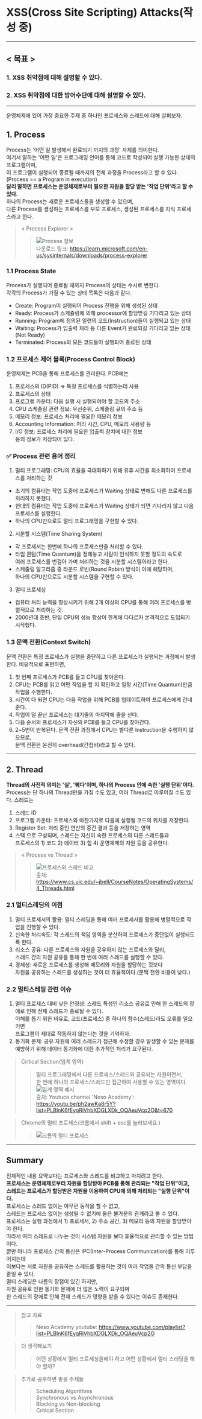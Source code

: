 # XSS(Cross Site Scripting) Attacks(작성 중)

---
## < 목표 >
### 1. XSS 취약점에 대해 설명할 수 있다.
### 2. XSS 취약점에 대한 방어수단에 대해 설명할 수 있다.   
---
운영체제에 있어 가장 중요한 주제 중 하나인 프로세스와 스레드에 대해 살펴보자.   

## 1. Process
Process는 '어떤 일 발생해서 완료되기 까지의 과정' 자체를 의미한다.   
여기서 말하는 '어떤 일'은 프로그래밍 언어를 통해 코드로 작성되어 실행 가능한 상태의 프로그램이며,   
이 프로그램이 실행되어 종료될 때까지의 전체 과정을 Process라고 할 수 있다.(Process == a Program in execution)   
**달리 말하면 프로세스는 운영체제로부터 필요한 자원을 할당 받는 '작업 단위'라고 할 수 있다.**   
하나의 Process는 새로운 프로세스들을 생성할 수 있으며,   
다른 Process를 생성하는 프로세스를 부모 프로세스, 생성된 프로세스를 자식 프로세스라고 한다.
> < Process Explorer >
>>![Process 정보](/assets/process-and-thread/1.1-process.png)   
>> 다운로드 링크: https://learn.microsoft.com/en-us/sysinternals/downloads/process-explorer

### 1.1 Process State
Process가 실행되어 종료될 때까지 Process의 상태는 수시로 변한다.   
각각의 Process가 가질 수 있는 상태 목록은 다음과 같다.
- Create: Program이 실행되어 Process 진행을 위해 생성된 상태
- Ready: Process가 스케쥴링에 의해 processor에 할당받길 기다리고 있는 상태
- Running: Program에 정의된 일련의 코드(Instruction)들이 실행되고 있는 상태
- Waiting: Process가 입출력 처리 등 다른 Event가 완료되길 기다리고 있는 상태(Not Ready)
- Terminated: Process의 모든 코드들이 실행되어 종료된 상태

### 1.2 프로세스 제어 블록(Process Control Block)
운영체제는 PCB을 통해 프로세스를 관리한다.
PCB에는
1. 프로세스의 ID(PID) => 특정 프로세스를 식별하는데 사용
2. 프로세스의 상태
3. 프로그램 카운터: 다음 실행 시 실행되어야 할 코드의 주소
4. CPU 스케줄링 관련 정보: 우선순위, 스케줄링 큐의 주소 등
5. 메모리 정보: 프로세스 처리에 필요한 메모리 정보   
6. Accounting Information: 처리 시간, CPU, 메모리 사용량 등
7. I/O 정보: 프로세스 처리에 필요한 입출력 장치에 대한 정보   
등의 정보가 저장되어 있다.

### ✅ Process 관련 용어 정리
1. 멀티 프로그래밍: CPU의 효율을 극대화하기 위해 유휴 시간을 최소화하여 프로세스를 처리하는 것
- 초기의 컴퓨터는 작업 도중에 프로세스가 Waiting 상태로 변해도 다른 프로세스를 처리하지 못했다.
- 현대의 컴퓨터는 작업 도중에 프로세스가 Waiting 상태가 되면 기다리지 않고 다음 프로세스를 실행한다.
- 하나의 CPU만으로도 멀티 프로그래밍을 구현할 수 있다.   

2. 시분할 시스템(Time Sharing System)
- 각 프로세서는 한번에 하나의 프로세스만을 처리할 수 있다.
- 타임 퀀텀(Time Quantum)을 정해놓고 사람이 인식하지 못할 정도의 속도로   
여러 프로세스를 번걸아 가며 처리하는 것을 시분할 시스템이라고 한다.
- 스케줄링 알고리즘 중 라운드 로빈(Round Robin) 방식이 이에 해당하며,   
하나의 CPU만으로도 시분할 시스템을 구현할 수 있다.

3. 멀티 프로세싱
- 컴퓨터 처리 능력을 향상시키기 위해 2개 이상의 CPU를 통해 여러 프로세스를 병렬적으로 처리하는 것.
- 2000년대 초반, 단일 CPU의 성능 향상이 한계에 다다르자 본격적으로 도입되기 시작했다.

### 1.3 문맥 전환(Context Switch)
문맥 전환은 특정 프로세스가 실행을 중단하고 다른 프로세스가 실행되는 과정에서 발생한다.
비유적으로 표현하면,
1. 첫 번째 프로세스가 PCB를 들고 CPU를 찾아온다.
2. CPU는 PCB를 읽고 어떤 작업을 할 지 확인하고 일정 시간(Time Quantum)만큼 작업을 수행한다.
3. 시간이 다 되면 CPU는 다음 작업을 위해 PCB를 업데이트하여 프로세스에게 건네준다.
4. 작업이 덜 끝난 프로세스는 대기줄의 마지막에 줄을 선다.
5. 다음 순서의 프로세스가 자신의 PCB를 들고 CPU를 찾아간다.
6. 2~5번이 반복된다.
문맥 전환 과정에서 CPU는 별다른 Instruction을 수행하지 않으므로,   
문맥 전환은 온전히 overhead(간접비)라고 할 수 있다.

---

## 2. Thread
**Thread의 사전적 의미는 '실', '꿰다'이며, 하나의 Process 안에 속한 '실행 단위'이다.**   
Process는 단 하나의 Thread만을 가질 수도 있고, 여러 Thread로 이루어질 수도 있다.
스레드는 
1. 스레드 ID
2. 프로그램 카운터: 프로세스와 마찬가지로 다음에 실행될 코드의 위치를 저장한다.
3. Register Set: 처리 중인 연산의 중간 결과 등을 저장하는 영역
4. 스택
으로 구성되며, 스레드는 자신이 속한 프로세스의 다른 스레드들과   
프로세스의 1) 코드 2) 데이터 3) 힙 4) 운영체제의 자원 등을 공유한다.
> < Process vs Thread >
>>![프로세스와 스레드 비교](/assets/process-and-thread/2-thread.png)   
>> 출처: https://www.cs.uic.edu/~jbell/CourseNotes/OperatingSystems/4_Threads.html

### 2.1 멀티스레딩의 이점
1. 멀티 프로세서의 활용: 멀티 스레딩을 통해 여러 프로세서를 활용해 병렬적으로 작업을 진행할 수 있다.
2. 신속한 처리속도: 각 스레드의 책임 영역을 분산하여 프로세스가 중단없이 실행되도록 한다.
3. 리소스 공유: 다른 프로세스와 자원을 공유하지 않는 프로세스와 달리,   
스레드 간의 자원 공유를 통해 한 번에 여러 스레드를 실행할 수 있다.
4. 경제성: 새로운 프로세스를 생성해 메모리와 자원을 할당하는 것보다   
자원을 공유하는 스레드를 생성하는 것이 더 효율적이다.(문맥 전환 비용이 낮다.)

### 2.2 멀티스레딩 관련 이슈
1. 멀티 프로세스 대비 낮은 안정성: 스레드 특성인 리소스 공유로 인해
한 스레드의 장애로 인해 전체 스레드가 종료될 수 있다.   
이해를 돕기 위한 비유로, 코드(프로세스) 중 하나의 함수(스레드)라도 오류를 일으키면   
프로그램이 제대로 작동하지 않는다는 것을 기억하자.
2. 동기화 문제: 공유 자원에 여러 스레드가 접근해 수정할 경우 발생할 수 있는
문제를 예방하기 위해 데이터 동기화에 대한 추가적인 처리가 요구된다.   

>Critical Section(임계 영역)   
>> 멀티 프로그래밍에서 다른 프로세스/스레드와 공유되는 자원이면서,   
한 번에 하나의 프로세스/스레드만 접근하여 사용할 수 있는 영역이다.   
>>![임계 영역 예시](/assets/process-and-thread/2.2-critical-section.png)   
>>출처: Youtuce channel 'Neso Academy': https://youtu.be/ph2awKa8r5Y?list=PLBlnK6fEyqRiVhbXDGLXDk_OQAeuVcp2O&t=670

> Chrome의 멀티 프로세스(크롬에서 shift + esc를 눌러보세요.)
>> ![크롬의 멀티 프로세스](/assets/process-and-thread/2.2-chrome.png)   

---

## Summary
전체적인 내용 요약보다는 프로세스와 스레드를 비교하고 마치려고 한다.   
**프로세스는 운영체제로부터 자원을 할당받아 PCB를 통해 관리되는 "작업 단위"이고,**   
**스레드는 프로세스가 할당받은 자원을 이용하여 CPU에 의해 처리되는 "실행 단위"이다.**   
프로세스는 스레드 없이는 아무런 동작을 할 수 없고,   
스레드는 프로세스 없이는 생성될 수 없기에 둘은 불가분의 관계라고 볼 수 있다.   
프로세스는 실행 과정에서 1) 프로세서, 2) 주소 공간, 3) 메모리 등의 자원을 할당받아야 한다.   
따라서 여러 스레드로 나누는 것이 시스템 자원을 보다 효율적으로 관리할 수 있는 방법이다.   
뿐만 아니라 프로세스 간의 통신은 IPC(Inter-Process Communication)를 통해 이루어지는데   
이보다는 서로 자원을 공유하는 스레드를 활용하는 것이 여러 작업들 간의 통신 부담을 줄일 수 있다.   
멀티 스레딩은 나름의 장점이 있긴 하지만,   
자원 공유로 인한 동기화 문제에 더 많은 노력이 요구되며   
한 스레드의 장애로 인해 전체 스레드가 영향을 받을 수 있다는 이슈도 존재한다.

---

> 참고 자료
>> Neso Academy youtube: https://www.youtube.com/playlist?list=PLBlnK6fEyqRiVhbXDGLXDk_OQAeuVcp2O   

> 더 생각해보기
>> 어떤 상황에서 멀티 프로세싱을해야 하고 어떤 상황에서 멀티 스레딩을 해야 할까?

> 추가로 공부하면 좋을 주제들
>> Scheduling Algorithms   
>> Synchronous vs Asynchronous   
>> Blocking vs Non-blocking   
>> Critical Section
